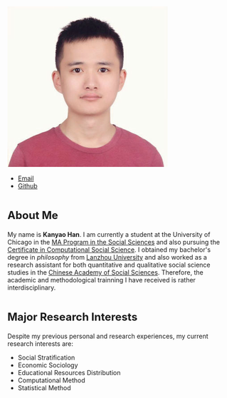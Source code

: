 

![](https://github.com/khan1792/Kanyao-File/blob/master/photo13.jpg)

- [Email](khan17@uchicago.edu)
- [Github](https://github.com/khan1792)



# <font size=5>About Me</font>

My name is **Kanyao Han**. I am currently a student at the University of Chicago in the [MA Program in the Social Sciences](https://mapss.uchicago.edu/) and also pursuing the [Certificate in Computational Social Science](https://macss.uchicago.edu/content/certificate-current-students). I obtained my bachelor's degree in *philosophy* from [Lanzhou University](http://en.lzu.edu.cn/) and also worked as a research assistant for both quantitative and qualitative social science studies in the [Chinese Academy of Social Sciences](http://casseng.cssn.cn/about/about_cass). Therefore, the academic and methodological trainning I have received is rather interdisciplinary.


# <font size=5>Major Research Interests</font>
Despite my previous personal and research experiences, my current research interests are:
- Social Stratification
- Economic Sociology
- Educational Resources Distribution
- Computational Method
- Statistical Method
